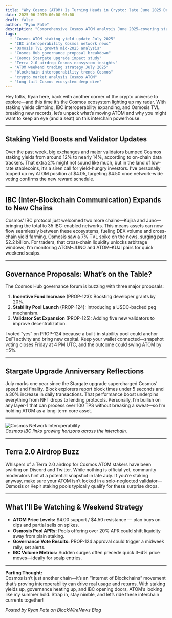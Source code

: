 ```yaml
---
title: "Why Cosmos (ATOM) Is Turning Heads in Crypto: late June 2025 Deep Dive"
date: 2025-06-29T0:00:00-05:00
draft: false
author: "Ryan Pate"
description: "Comprehensive Cosmos ATOM analysis June 2025—covering staking yield updates, IBC interoperability news, Osmosis TVL growth, Cosmos Hub governance proposals, and weekend trading strategies for ATOM investors."
tags:
  - "Cosmos ATOM staking yield update July 2025"
  - "IBC interoperability Cosmos network news"
  - "Osmosis TVL growth mid-2025 analysis"
  - "Cosmos Hub governance proposal breakdown"
  - "Cosmos Stargate upgrade impact study"
  - "Terra 2.0 airdrop Cosmos ecosystem insights"
  - "ATOM weekend trading strategy July 2025"
  - "blockchain interoperability trends Cosmos"
  - "crypto market analysis Cosmos ATOM"
  - "long tail Cosmos ecosystem deep dive"
---
```


Hey folks, Ryan here, back with another corner of the crypto universe to explore—and this time it’s the Cosmos ecosystem lighting up my radar. With staking yields climbing, IBC interoperability expanding, and Osmosis TVL breaking new records, let’s unpack what’s moving ATOM and why you might want to keep an eye (and a seat) on this interchain powerhouse.

---

## Staking Yield Boosts and Validator Updates  
Over the past week, big exchanges and major validators bumped Cosmos staking yields from around 12% to nearly 14%, according to on-chain data trackers. That extra 2% might not sound like much, but in the land of low-rate stablecoins, it’s a siren call for yield-hungry investors. I’ve personally topped up my ATOM position at \$4.05, targeting \$4.50 once network-wide voting confirms the new reward schedule.

---

## IBC (Inter-Blockchain Communication) Expands to New Chains  
Cosmos’ IBC protocol just welcomed two more chains—Kujira and Juno—bringing the total to 35 IBC-enabled networks. This means assets can now flow seamlessly between these ecosystems, fueling DEX volume and cross-chain yield farming. Osmosis saw a 7% TVL spike on the news, surging past \$2.2 billion. For traders, that cross-chain liquidity unlocks arbitrage windows; I’m monitoring ATOM–JUNO and ATOM–KUJI pairs for quick weekend scalps.

---

## Governance Proposals: What’s on the Table?  
The Cosmos Hub governance forum is buzzing with three major proposals:  
1. **Incentive Fund Increase** (PROP-123): Boosting developer grants by 20%.  
2. **Stability Pool Launch** (PROP-124): Introducing a USDC-backed peg mechanism.  
3. **Validator Set Expansion** (PROP-125): Adding five new validators to improve decentralization.  

I voted “yes” on PROP-124 because a built-in stability pool could anchor DeFi activity and bring new capital. Keep your wallet connected—snapshot voting closes Friday at 4 PM UTC, and the outcome could swing ATOM by ±5%.

---

## Stargate Upgrade Anniversary Reflections  
July marks one year since the Stargate upgrade supercharged Cosmos’ speed and finality. Block explorers report block times under 5 seconds and a 30% increase in daily transactions. That performance boost underpins everything from NFT drops to lending protocols. Personally, I’m bullish on any layer-1 that can process over 100 TPS without breaking a sweat—so I’m holding ATOM as a long-term core asset.

---

![Cosmos Network Interoperability](https://source.unsplash.com/1200x400/?blockchain,interoperability)  
*Cosmos IBC links growing horizons across the interchain.*

---

## Terra 2.0 Airdrop Buzz  
Whispers of a Terra 2.0 airdrop for Cosmos ATOM stakers have been swirling on Discord and Twitter. While nothing is official yet, community moderators hint at a potential snapshot in late July. If you’re staking anyway, make sure your ATOM isn’t locked in a solo-neglected validator—Osmosis or Keplr staking pools typically qualify for these surprise drops.

---

## What I’ll Be Watching & Weekend Strategy  
- **ATOM Price Levels:** \$4.00 support / \$4.50 resistance — plan buys on dips and partial sells on spikes.  
- **Osmosis Pool APRs:** Pools offering over 20% APR could shift liquidity away from plain staking.  
- **Governance Vote Results:** PROP-124 approval could trigger a midweek rally; set alerts.  
- **IBC Volume Metrics:** Sudden surges often precede quick 3–4% price moves—ideally for scalp entries.  

---

**Parting Thought:**  
Cosmos isn’t just another chain—it’s an “Internet of Blockchains” movement that’s proving interoperability can drive real usage and returns. With staking yields up, governance heating up, and IBC opening doors, ATOM’s looking like my summer hold. Strap in, stay nimble, and let’s ride these interchain currents together!

*Posted by Ryan Pate on BlockWireNews Blog*  